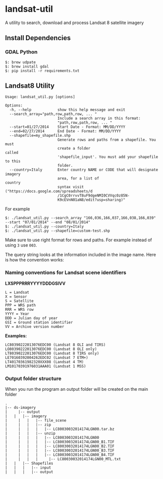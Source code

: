 landsat-util
============

A utility to search, download and process Landsat 8 satellite imagery

## Install Dependencies

### GDAL Python

    $: brew udpate
    $: brew install gdal
    $: pip install -r requirements.txt

## Landsat8 Utility

```
Usage: landsat_util.py [options]

Options:
  -h, --help            show this help message and exit
  --search_array="path,row,path,row, ... "
                        Include a search array in this format:
                        "path,row,path,row, ... "
  --start=01/27/2014    Start Date - Format: MM/DD/YYYY
  --end=02/27/2014      End Date - Format: MM/DD/YYYY
  --shapefile=my_shapefile.shp
                        Generate rows and paths from a shapefile. You must
                        create a folder                              called
                        'shapefile_input'. You must add your shapefile to this
                        folder.
  --country=Italy       Enter country NAME or CODE that will designate imagery
                        area, for a list of                      country
                        syntax visit ("https://docs.google.com/spreadsheets/d
                        /1CgC0rrvvT8uF9dgeNMI0CVVqc0z85N-
                        K9cEVnN01aN8/edit?usp=sharing)"
```

For example

    $: ./landsat_util.py --search_array "166,036,166,037,166,038,166,039" --start "07/01/2014" --end "08/01/2014"
    $: ./landsat_util.py --country=Italy
    $: ./landsat_util.py --shapefile=custom-test.shp

Make sure to use right format for rows and paths. For example instead of using `3` use `003`.

The query string looks at the information included in the image name. Here is how the convention works:

### Naming conventions for Landsat scene identifiers

**LXSPPPRRRYYYYDDDGSIVV**
```
L = Landsat
X = Sensor
S = Satellite
PPP = WRS path
RRR = WRS row
YYYY = Year
DDD = Julian day of year
GSI = Ground station identifier
VV = Archive version number
```

**Examples:**
```
LC80390222013076EDC00 (Landsat 8 OLI and TIRS)
LO80390222013076EDC00 (Landsat 8 OLI only)
LT80390222013076EDC00 (Landsat 8 TIRS only)
LE70160392004262EDC02 (Landsat 7 ETM+)
LT40170361982320XXX08 (Landsat 4 TM)
LM10170391976031AAA01 (Landsat 1 MSS)
```

### Output folder structure

When you run the program an output folder will be created on the main folder

```
.
|-- ds-imagery
|     |-- output
|   |   |-- imagery
|     |   |   |-- file_scene
|     |   |   |-- zip
|     |   |   |   |-- LC80030032014174LGN00.tar.bz
|     |   |   |-- unzip
|     |   |   |   |-- LC80030032014174LGN00
|     |   |   |   |-- LC80030032014174LGN00_B1.TIF
|     |   |   |   |-- LC80030032014174LGN00_B2.TIF
|     |   |   |   |-- LC80030032014174LGN00_B3.TIF
|     |   |   |   |-- LC80030032014174LGN00_B4.TIF
|     |   |   |     |-- LC80030032014174LGN00_MTL.txt
|   |   |-- Shapefiles
|   |   |   |-- input
|   |   |   |-- output

```
